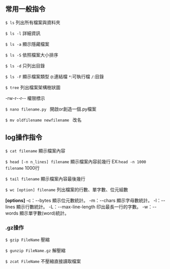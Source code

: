 ## 常用一般指令
`$ ls` 
列出所有檔案與資料夾

`$ ls -l`
詳細資訊

`$ ls -a`
顯示隱藏檔案

`$ ls -S`
依照檔案大小排序

`$ ls -d`
只列出目錄

`$ ls -F`
顯示檔案類型
`@`:連結檔
`*`:可執行檔
`/`:目錄

`$ tree`
列出檔案架構樹狀圖

-rw-r--r--
權限標示

`$ nano filename.py `
開啟or創造一個.py檔案

`$ mv oldfilename newfilename `
改名

## log操作指令
`$ cat filename`
顯示檔案內容

`$ head [-n n_lines] filename` 
顯示檔案內容前幾行
EX:`head -n 1000 filename`
1000行

`$ tail filename`
顯示檔案內容最後幾行

`$ wc [option] filename`
列出檔案的行數、單字數、位元組數

**[options]**
-c：--bytes 顯示位元數統計。 
-m：--chars 顯示字母數統計。 
-l：--lines 顯示行數統計。 
-L：--max-line-length 印出最長一行的字數。 
-w：--words 顯示單字數(word)統計。 


### .gz操作
`$ gzip FileName` 
壓縮

`$ gunzip FileName.gz` 
解壓縮

`$ zcat FileName` 
不壓縮直接讀取檔案




